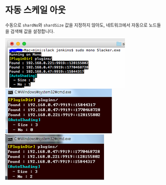 자동 스케일 아웃
====

수동으로 `shardNo`와 `shardSize` 값을 지정하지 않아도, 네트워크에서 자동으로 노드들을 검색해 값을 설정합니다.

![](sla_1.PNG)<br>
![](sla_2.PNG)<br>
![](sla_3.PNG)<br>
